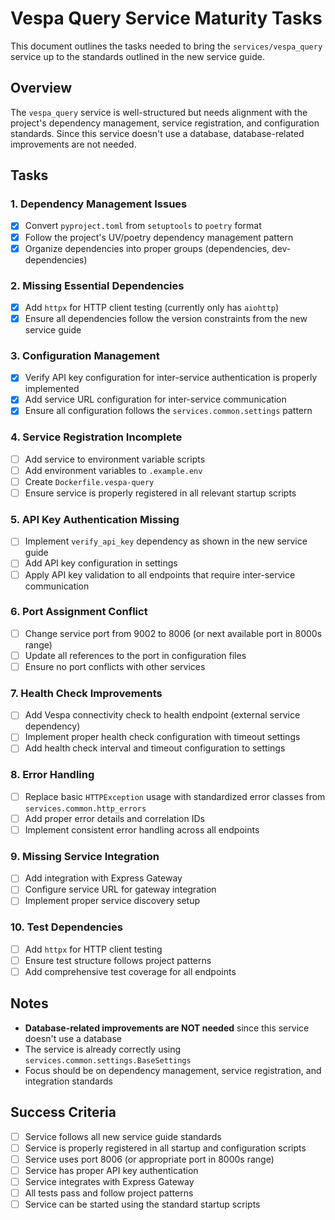 # Vespa Query Service Maturity Tasks

This document outlines the tasks needed to bring the `services/vespa_query` service up to the standards outlined in the new service guide.

## Overview

The `vespa_query` service is well-structured but needs alignment with the project's dependency management, service registration, and configuration standards. Since this service doesn't use a database, database-related improvements are not needed.

## Tasks

### 1. Dependency Management Issues
- [x] Convert `pyproject.toml` from `setuptools` to `poetry` format
- [x] Follow the project's UV/poetry dependency management pattern
- [x] Organize dependencies into proper groups (dependencies, dev-dependencies)

### 2. Missing Essential Dependencies
- [x] Add `httpx` for HTTP client testing (currently only has `aiohttp`)
- [x] Ensure all dependencies follow the version constraints from the new service guide

### 3. Configuration Management
- [x] Verify API key configuration for inter-service authentication is properly implemented
- [x] Add service URL configuration for inter-service communication
- [x] Ensure all configuration follows the `services.common.settings` pattern

### 4. Service Registration Incomplete
- [ ] Add service to environment variable scripts
- [ ] Add environment variables to `.example.env`
- [ ] Create `Dockerfile.vespa-query`
- [ ] Ensure service is properly registered in all relevant startup scripts

### 5. API Key Authentication Missing
- [ ] Implement `verify_api_key` dependency as shown in the new service guide
- [ ] Add API key configuration in settings
- [ ] Apply API key validation to all endpoints that require inter-service communication

### 6. Port Assignment Conflict
- [ ] Change service port from 9002 to 8006 (or next available port in 8000s range)
- [ ] Update all references to the port in configuration files
- [ ] Ensure no port conflicts with other services

### 7. Health Check Improvements
- [ ] Add Vespa connectivity check to health endpoint (external service dependency)
- [ ] Implement proper health check configuration with timeout settings
- [ ] Add health check interval and timeout configuration to settings

### 8. Error Handling
- [ ] Replace basic `HTTPException` usage with standardized error classes from `services.common.http_errors`
- [ ] Add proper error details and correlation IDs
- [ ] Implement consistent error handling across all endpoints

### 9. Missing Service Integration
- [ ] Add integration with Express Gateway
- [ ] Configure service URL for gateway integration
- [ ] Implement proper service discovery setup

### 10. Test Dependencies
- [ ] Add `httpx` for HTTP client testing
- [ ] Ensure test structure follows project patterns
- [ ] Add comprehensive test coverage for all endpoints

## Notes

- **Database-related improvements are NOT needed** since this service doesn't use a database
- The service is already correctly using `services.common.settings.BaseSettings`
- Focus should be on dependency management, service registration, and integration standards

## Success Criteria

- [ ] Service follows all new service guide standards
- [ ] Service is properly registered in all startup and configuration scripts
- [ ] Service uses port 8006 (or appropriate port in 8000s range)
- [ ] Service has proper API key authentication
- [ ] Service integrates with Express Gateway
- [ ] All tests pass and follow project patterns
- [ ] Service can be started using the standard startup scripts
